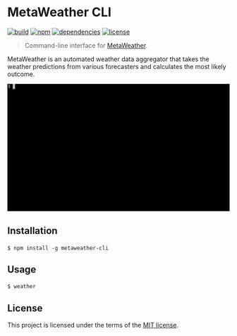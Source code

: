 # MetaWeather CLI

[![build](https://img.shields.io/travis/ismaelgt/metaweather-cli.svg?style=flat-square)](https://travis-ci.org/ismaelgt/metaweather-cli)
[![npm](https://img.shields.io/npm/v/metaweather-cli.svg?style=flat-square)](https://www.npmjs.com/package/metaweather-cli)
[![dependencies](https://img.shields.io/david/ismaelgt/metaweather-cli.svg?style=flat-square)](https://david-dm.org/ismaelgt/metaweather-cli)
[![license](https://img.shields.io/github/license/ismaelgt/metaweather-cli.svg?style=flat-square)](https://github.com/ismaelgt/metaweather-cli/blob/master/LICENSE)

> Command-line interface for [MetaWeather](https://www.metaweather.com/).

MetaWeather is an automated weather data aggregator that takes the weather predictions from
various forecasters and calculates the most likely outcome.

<img src="screenshot.gif" width="600">

## Installation

```
$ npm install -g metaweather-cli
```

## Usage

```
$ weather
```

## License

This project is licensed under the terms of the
[MIT license](https://github.com/ismaelgt/metaweather-cli/blob/master/LICENSE).
